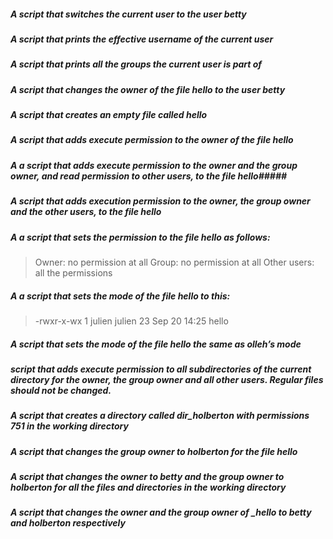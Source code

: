 ##### A script that switches the current user to the user betty #####
##### A script that prints the effective username of the current user #####
##### A script that prints all the groups the current user is part of #####
##### A script that changes the owner of the file hello to the user betty #####
##### A script that creates an empty file called hello #####
##### A script that adds execute permission to the owner of the file hello #####
##### A  a script that adds execute permission to the owner and the group owner, and read permission to other users, to the file hello#####
##### A script that adds execution permission to the owner, the group owner and the other users, to the file hello #####
##### A a script that sets the permission to the file hello as follows: #####
> Owner: no permission at all
> Group: no permission at all
> Other users: all the permissions
##### A  a script that sets the mode of the file hello to this: #####
> -rwxr-x-wx 1 julien julien 23 Sep 20 14:25 hello
##### A script that sets the mode of the file hello the same as olleh’s mode #####
##### script that adds execute permission to all subdirectories of the current directory for the owner, the group owner and all other users. Regular files should not be changed. #####
##### A script that creates a directory called dir_holberton with permissions 751 in the working directory #####
##### A script that changes the group owner to holberton for the file hello #####
##### A script that changes the owner to betty and the group owner to holberton for all the files and directories in the working directory #####
##### A script that changes the owner and the group owner of _hello to betty and holberton respectively #####
